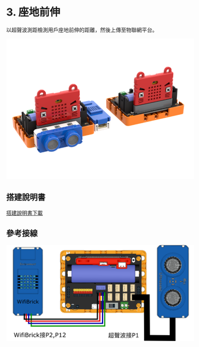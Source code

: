 # 3. 座地前伸

以超聲波測距檢測用戶座地前伸的距離，然後上傳至物聯網平台。

![](./images/sitandreach.png)

## 搭建說明書

[搭建說明書下載]()

## 參考接線

![](./images/pushup_wire.png)